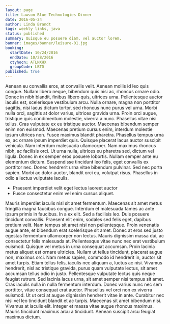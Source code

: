 ```yaml
---
layout: page
title: Lawson Blue Technologies Dinner
date: 2016-05-24
author: Linda Brandt
tags: weekly links, java
status: published
summary: Quisque eu posuere diam, vel auctor lorem.
banner: images/banner/leisure-01.jpg
booking:
  startDate: 10/24/2016
  endDate: 10/28/2016
  ctyhocn: ATLNXHX
  groupCode: LBTD
published: true
---
```

Aenean eu convallis eros, at convallis velit. Aenean mollis id leo quis congue. Nullam libero neque, bibendum quis nisi ac, rhoncus ornare odio. Donec in nibh blandit, finibus libero quis, ultrices urna. Pellentesque auctor iaculis est, scelerisque vestibulum arcu. Nulla ornare, magna non porttitor sagittis, nisi lacus dictum tortor, sed rhoncus nunc purus vel urna. Morbi nulla orci, sagittis at dolor varius, ultrices gravida urna. Proin orci augue, tristique quis condimentum molestie, viverra a nunc. Phasellus vitae nisi tellus. Cras vulputate ex eu tristique auctor.
Maecenas bibendum semper enim non euismod. Maecenas pretium cursus enim, interdum molestie ipsum ultrices non. Fusce maximus blandit pharetra. Phasellus tempus urna ex, ac ornare ipsum imperdiet quis. Quisque placerat lacus auctor suscipit vehicula. Nam interdum malesuada ullamcorper. Nam maximus rhoncus nibh, ac facilisis orci. Ut urna nulla, ultrices eu pharetra sed, dictum vel ligula. Donec in ex semper eros posuere lobortis. Nullam semper ante eu elementum dictum. Suspendisse tincidunt leo felis, eget convallis ex porttitor nec. Donec hendrerit urna vitae bibendum pulvinar. Sed nec porta sapien. Morbi ac dolor auctor, blandit orci eu, volutpat risus. Phasellus in odio a lectus vulputate iaculis.

* Praesent imperdiet velit eget lectus laoreet auctor
* Fusce consectetur enim vel enim cursus aliquet.

Mauris imperdiet iaculis nisl sit amet fermentum. Maecenas sit amet metus fringilla magna faucibus congue. Interdum et malesuada fames ac ante ipsum primis in faucibus. In a ex elit. Sed a facilisis leo. Duis posuere tincidunt convallis. Praesent elit enim, sodales sed felis eget, dapibus pretium velit. Nam tempus sit amet nisi non pellentesque. Proin venenatis augue ante, et bibendum erat scelerisque sit amet. Donec at eros sed justo egestas fermentum ullamcorper non lectus. Mauris dignissim massa dui, ac consectetur felis malesuada at. Pellentesque vitae nunc nec erat vestibulum euismod. Quisque vel metus in urna consequat accumsan. Proin lacinia metus aliquet est ornare ultricies.
Nullam ut tellus tincidunt, placerat augue non, maximus orci. Nam metus sapien, commodo id hendrerit in, auctor sit amet turpis. Etiam tellus felis, iaculis nec aliquam a, luctus ac nisi. Vivamus hendrerit, nisl ac tristique gravida, purus quam vulputate lectus, sit amet accumsan tellus odio in justo. Pellentesque vulputate lectus quis neque feugiat rutrum. Sed lacinia lacus urna, sit amet semper nisi tempus sit amet. Cras iaculis nulla in nulla fermentum interdum. Donec varius nunc nec sem porttitor, vitae consequat erat auctor. Phasellus vel orci non ex viverra euismod. Ut ut orci at augue dignissim hendrerit vitae in ante. Curabitur nec nisi vel leo tincidunt blandit et ac turpis. Maecenas sit amet bibendum nisi. Vivamus at iaculis elit. Integer et massa vitae augue rhoncus maximus. Mauris tincidunt maximus arcu a tincidunt. Aenean suscipit arcu feugiat maximus dictum.
